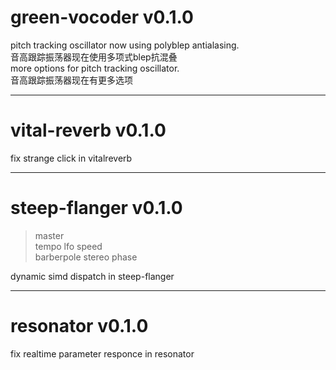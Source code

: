 # green-vocoder v0.1.0
pitch tracking oscillator now using polyblep antialasing.  
音高跟踪振荡器现在使用多项式blep抗混叠  
more options for pitch tracking oscillator.  
音高跟踪振荡器现在有更多选项  

---
# vital-reverb v0.1.0  
fix strange click in vitalreverb

---
# steep-flanger v0.1.0  
> master  
> tempo lfo speed  
> barberpole stereo phase  

dynamic simd dispatch in steep-flanger

--- 
# resonator v0.1.0
fix realtime parameter responce in resonator
